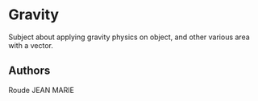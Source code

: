 # Gravity
Subject about applying gravity physics on object, and other various area with a vector.

## Authors

Roude JEAN MARIE

